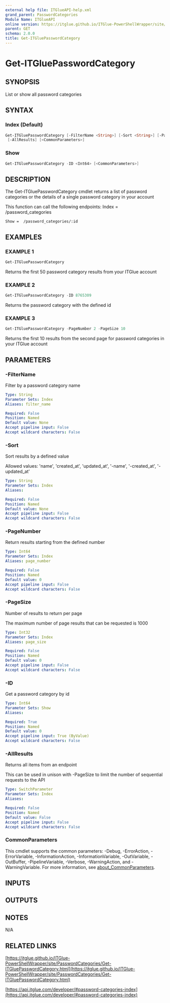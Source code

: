 ```yaml
---
external help file: ITGlueAPI-help.xml
grand_parent: PasswordCategories
Module Name: ITGlueAPI
online version: https://itglue.github.io/ITGlue-PowerShellWrapper/site/PasswordCategories/Get-ITGluePasswordCategory.html
parent: GET
schema: 2.0.0
title: Get-ITGluePasswordCategory
---
```


# Get-ITGluePasswordCategory

## SYNOPSIS
List or show all password categories

## SYNTAX

### Index (Default)
```powershell
Get-ITGluePasswordCategory [-FilterName <String>] [-Sort <String>] [-PageNumber <Int64>] [-PageSize <Int32>]
 [-AllResults] [<CommonParameters>]
```

### Show
```powershell
Get-ITGluePasswordCategory -ID <Int64> [<CommonParameters>]
```

## DESCRIPTION
The Get-ITGluePasswordCategory cmdlet returns a list of password categories
or the details of a single password category in your account

This function can call the following endpoints:
    Index = /password_categories

    Show =  /password_categories/:id

## EXAMPLES

### EXAMPLE 1
```powershell
Get-ITGluePasswordCategory
```

Returns the first 50 password category results from your ITGlue account

### EXAMPLE 2
```powershell
Get-ITGluePasswordCategory -ID 8765309
```

Returns the password category with the defined id

### EXAMPLE 3
```powershell
Get-ITGluePasswordCategory -PageNumber 2 -PageSize 10
```

Returns the first 10 results from the second page for password categories
in your ITGlue account

## PARAMETERS

### -FilterName
Filter by a password category name

```yaml
Type: String
Parameter Sets: Index
Aliases: filter_name

Required: False
Position: Named
Default value: None
Accept pipeline input: False
Accept wildcard characters: False
```

### -Sort
Sort results by a defined value

Allowed values:
'name', 'created_at', 'updated_at',
'-name', '-created_at', '-updated_at'

```yaml
Type: String
Parameter Sets: Index
Aliases:

Required: False
Position: Named
Default value: None
Accept pipeline input: False
Accept wildcard characters: False
```

### -PageNumber
Return results starting from the defined number

```yaml
Type: Int64
Parameter Sets: Index
Aliases: page_number

Required: False
Position: Named
Default value: 0
Accept pipeline input: False
Accept wildcard characters: False
```

### -PageSize
Number of results to return per page

The maximum number of page results that can be
requested is 1000

```yaml
Type: Int32
Parameter Sets: Index
Aliases: page_size

Required: False
Position: Named
Default value: 0
Accept pipeline input: False
Accept wildcard characters: False
```

### -ID
Get a password category by id

```yaml
Type: Int64
Parameter Sets: Show
Aliases:

Required: True
Position: Named
Default value: 0
Accept pipeline input: True (ByValue)
Accept wildcard characters: False
```

### -AllResults
Returns all items from an endpoint

This can be used in unison with -PageSize to limit the number of
sequential requests to the API

```yaml
Type: SwitchParameter
Parameter Sets: Index
Aliases:

Required: False
Position: Named
Default value: False
Accept pipeline input: False
Accept wildcard characters: False
```

### CommonParameters
This cmdlet supports the common parameters: -Debug, -ErrorAction, -ErrorVariable, -InformationAction, -InformationVariable, -OutVariable, -OutBuffer, -PipelineVariable, -Verbose, -WarningAction, and -WarningVariable. For more information, see [about_CommonParameters](http://go.microsoft.com/fwlink/?LinkID=113216).

## INPUTS

## OUTPUTS

## NOTES
N/A

## RELATED LINKS

[https://itglue.github.io/ITGlue-PowerShellWrapper/site/PasswordCategories/Get-ITGluePasswordCategory.html](https://itglue.github.io/ITGlue-PowerShellWrapper/site/PasswordCategories/Get-ITGluePasswordCategory.html)

[https://api.itglue.com/developer/#password-categories-index](https://api.itglue.com/developer/#password-categories-index)

